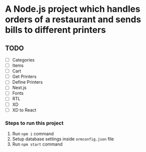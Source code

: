 # A Node.js project which handles orders of a restaurant and sends bills to different printers

## TODO

- [ ] Categories
- [ ] Items
- [ ] Cart
- [ ] Get Printers
- [ ] Define Printers
- [ ] Next.js
- [ ] Fonts
- [ ] RTL
- [ ] XD
- [ ] XD to React

### Steps to run this project

1. Run `npm i` command
2. Setup database settings inside `ormconfig.json` file
3. Run `npm start` command
